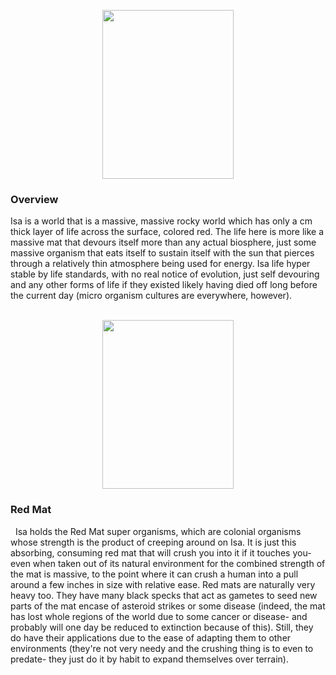 <p align="center">
<img src="https://github.com/Insculpo/Sandbox_Galaxy/blob/Galactic/Stellar_Abyss_Setting_Bible/Photo_Directory/Isa.png" height="270" width="210" >
</p>

### Overview

Isa is a world that is a massive, massive rocky world which has only a cm thick layer of life across the surface, colored red.  The life here is more like a massive mat that devours itself more than any actual biosphere, just some massive organism that eats itself to sustain itself with the sun that pierces through a relatively thin atmosphere being used for energy.  Isa life hyper stable by life standards, with no real notice of evolution, just self devouring and any other forms of life if they existed likely having died off long before the current day (micro organism cultures are everywhere, however).  
 
 <p align="center">
<img src="https://github.com/Insculpo/Sandbox_Galaxy/blob/Galactic/Stellar_Abyss_Setting_Bible/Photo_Directory/RedMat.png" height="270" width="210" >
</p>
 
### Red Mat
 
Isa holds the Red Mat super organisms, which are colonial organisms whose strength is the product of creeping around on Isa.  It is just this absorbing, consuming red mat that will crush you into it if it touches you- even when taken out of its natural environment for the combined strength of the mat is massive, to the point where it can crush a human into a pull around a few inches in size with relative ease.  Red mats are naturally very heavy too.  They have many black specks that act as gametes to seed new parts of the mat encase of asteroid strikes or some disease (indeed, the mat has lost whole regions of the world due to some cancer or disease- and probably will one day be reduced to extinction because of this).  Still, they do have their applications due to the ease of adapting them to other environments (they're not very needy and the crushing thing is to even to predate- they just do it by habit to expand themselves over terrain).
